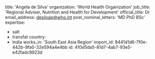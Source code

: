 title: 'Angela de Silva'
organization: 'World Health Organization'
job_title: 'Regional Adviser, Nutrition and Health for Development'
official_title: Dr
email_address: desilvap@who.int
post_nominal_letters: 'MD PhD BSc'
expertise:
  - salt
  - transfat
country:
  - India
works_in: 'South East Asia Region'
import_id: 8441d1d6-7f0e-442b-9fa0-32e594a4e4bb
id: 410d5da5-81d7-4ab7-93e5-e42fadc9923d
